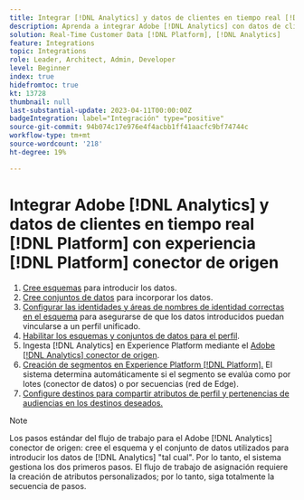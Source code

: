 ```yaml
---
title: Integrar [!DNL Analytics] y datos de clientes en tiempo real [!DNL Platform] con experiencia [!DNL Platform] tutorial del conector de origen
description: Aprenda a integrar Adobe [!DNL Analytics] con datos de clientes en tiempo real [!DNL Platform] uso de la experiencia [!DNL Platform] conector de origen.
solution: Real-Time Customer Data [!DNL Platform], [!DNL Analytics]
feature: Integrations
topic: Integrations
role: Leader, Architect, Admin, Developer
level: Beginner
index: true
hidefromtoc: true
kt: 13728
thumbnail: null
last-substantial-update: 2023-04-11T00:00:00Z
badgeIntegration: label="Integración" type="positive"
source-git-commit: 94b074c17e976e4f4acbb1ff41aacfc9bf74744c
workflow-type: tm+mt
source-wordcount: '218'
ht-degree: 19%

---
```



# Integrar Adobe [!DNL Analytics] y datos de clientes en tiempo real [!DNL Platform] con experiencia [!DNL Platform] conector de origen

<ol>
    <li><a href="https://experienceleague.adobe.com/?lang=es#dashboard/learning" _target="_blank" rel="noopener noreferrer">Cree esquemas</a> para introducir los datos.</li>
    <li><a href="https://experienceleague.adobe.com/docs/platform-learn/tutorials/data-ingestion/create-datasets-and-ingest-data.html?lang=es" _target="_blank" rel="noopener noreferrer">Cree conjuntos de datos</a> para incorporar los datos.</a></li>
    <li><a href="https://experienceleague.adobe.com/docs/platform-learn/tutorials/identities/label-ingest-and-verify-identity-data.html?lang=en" _target="_blank" rel="noopener noreferrer">Configurar las identidades y áreas de nombres de identidad correctas en el esquema</a> para asegurarse de que los datos introducidos puedan vincularse a un perfil unificado.</li> 
    <li><a href="https://experienceleague.adobe.com/docs/platform-learn/tutorials/profiles/bring-data-into-the-real-time-customer-profile.html?lang=es" _target="_blank" rel="noopener noreferrer">Habilitar los esquemas y conjuntos de datos para el perfil</a>.</li>
    <li>Ingesta [!DNL Analytics] en Experience Platform mediante el <a href="https://experienceleague.adobe.com/docs/platform-learn/tutorials/sources/ingest-data-from-adobe-analytics.html?lang=es" _target="_blank" rel="noopener noreferrer">Adobe [!DNL Analytics] conector de origen</a>.</li>
    <li><a href="https://experienceleague.adobe.com/docs/platform-learn/tutorials/audiences/create-audiences.html" _target="_blank" rel="noopener noreferrer">Creación de segmentos en Experience Platform [!DNL Platform].</a> El sistema determina automáticamente si el segmento se evalúa como por lotes (conector de datos) o por secuencias (red de Edge).</li>
    <li><a href="https://experienceleague.adobe.com/docs/platform-learn/tutorials/destinations/create-destinations-and-activate-data.html" _target="_blank" rel="noopener noreferrer">Configure destinos para compartir atributos de perfil y pertenencias de audiencias en los destinos deseados.</a></li>   
</ol>

>[!NOTE]
>
>Los pasos estándar del flujo de trabajo para el Adobe [!DNL Analytics] conector de origen: cree el esquema y el conjunto de datos utilizados para introducir los datos de [!DNL Analytics] &quot;tal cual&quot;. Por lo tanto, el sistema gestiona los dos primeros pasos. El flujo de trabajo de asignación requiere la creación de atributos personalizados; por lo tanto, siga totalmente la secuencia de pasos.
